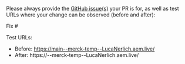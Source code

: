 Please always provide the [GitHub issue(s)](../issues) your PR is for, as well as test URLs where your change can be observed (before and after):

Fix #<gh-issue-id>

Test URLs:
- Before: https://main--merck-temp--LucaNerlich.aem.live/
- After: https://<branch>--merck-temp--LucaNerlich.aem.live/

